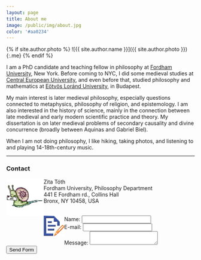 ```yaml
---
layout: page
title: About me
image: /public/img/about.jpg
color: '#aa0234'
---
```


{% if site.author.photo %}
  ![{{ site.author.name }}]({{ site.author.photo }}){:.me}
{% endif %}


I am a PhD candidate and teaching fellow in philosophy at <a href = "http://www.fordham.edu" target="_blank">Fordham University</a>, New York.
Before coming to NYC, I did some medieval studies at <a href="http://www.ceu.hu" target="_blank">Central European University</a>, and even before that, studied philosophy and mathematics at <a href="http://www.elte.hu/en" target="_blank">Eötvös Loránd University</a>, in Budapest.

My main interest is later medieval philosophy, especially questions connected to metaphysics, philosophy of religion, and epistemology. I am also interested in the history of science, mainly in the connection between late medieval and early modern scientific practice and theory. My dissertation is on later medieval problems of secondary causality and divine concurrence (broadly between Aquinas and Gabriel Biel).

When I am not doing philosophy, I like hiking,  taking photos, and listening to and playing 14-18th-century music.

---

### Contact


<img class="img-single" align="left" src="/public/img/snail.gif" width="100"> Zita Tóth <br>
Fordham University, Philosophy Department <br>
441 E Fordham rd., Collins Hall <br>
Bronx, NY 10458, USA
<br>
<br>

<!--><img class="img-single" align="left" src="/public/img/quick.png" width="55">

<form name="myemailform" method="post" action="form-to-email.php">
<div>
        <label for="name">Name:</label>
        <input type="text" name= "name" id="name" />
    </div>
    <div>
        <label for="email">E-mail:</label>
        <input type="text" name= "email" id="email" />
    </div>
    <div>
        <label for="message">Message:</label>
        <textarea id="message" name="message"></textarea>
    </div>

    <div class="button">
        <input type="submit" value="Send Form">
    </div>






</form>

